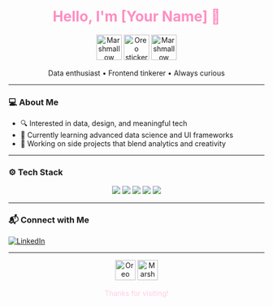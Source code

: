 <!-- GitHub Profile README with Pink Theme and Real Stickers -->

<h1 align="center" style="color:#ff8ec2;">
  Hello, I'm [Your Name] 👋
</h1>

<p align="center">
  <img src="https://cdn-icons-png.flaticon.com/512/8859/8859556.png" height="50" alt="Marshmallow sticker"/>
  <img src="https://cdn-icons-png.flaticon.com/512/621/621856.png" height="50" alt="Oreo sticker"/>
  <img src="https://cdn-icons-png.flaticon.com/512/8859/8859556.png" height="50" alt="Marshmallow sticker"/>
</p>

<p align="center">
  Data enthusiast • Frontend tinkerer • Always curious
</p>

---

### 💻 About Me

- 🔍 Interested in data, design, and meaningful tech
- 🌱 Currently learning advanced data science and UI frameworks
- 🎯 Working on side projects that blend analytics and creativity

---

### ⚙️ Tech Stack

<p align="center">
  <img src="https://img.shields.io/badge/Python-ffb6c1?style=flat-square&logo=python&logoColor=white"/>
  <img src="https://img.shields.io/badge/JavaScript-ffc0cb?style=flat-square&logo=javascript&logoColor=white"/>
  <img src="https://img.shields.io/badge/HTML5-ff69b4?style=flat-square&logo=html5&logoColor=white"/>
  <img src="https://img.shields.io/badge/CSS3-f497b5?style=flat-square&logo=css3&logoColor=white"/>
  <img src="https://img.shields.io/badge/Jupyter-FDDBE9?style=flat-square&logo=Jupyter&logoColor=white"/>
</p>

---

### 📬 Connect with Me

[![LinkedIn](https://img.shields.io/badge/LinkedIn-f9a8d4?style=for-the-badge&logo=linkedin&logoColor=white)](https://linkedin.com/)


---

<p align="center">
  <img src="https://cdn-icons-png.flaticon.com/512/621/621856.png" height="40" alt="Oreo sticker"/>
  <img src="https://cdn-icons-png.flaticon.com/512/8859/8859556.png" height="40" alt="Marshmallow sticker"/>
</p>

<p align="center" style="color:#ffcce5;">
  Thanks for visiting!
</p>
